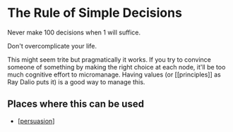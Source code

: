 # The Rule of Simple Decisions

Never make 100 decisions when 1 will suffice.

Don't overcomplicate your life.

This might seem trite but pragmatically it works. If you try to convince someone of something by making the right choice at each node, it'll be too much cognitive effort to micromanage. Having values (or [[principles]] as Ray Dalio puts it) is a good way to manage this.

## Places where this can be used
- [[persuasion]]

[//begin]: # "Autogenerated link references for markdown compatibility"
[persuasion]: persuasion "Formula for Persuasion"
[//end]: # "Autogenerated link references"